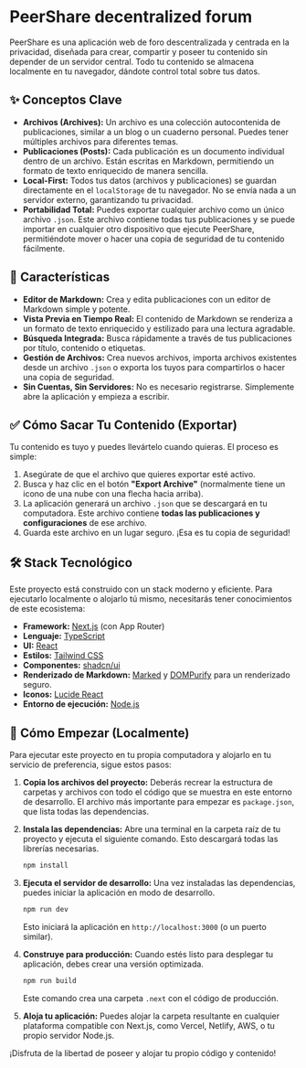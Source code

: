 
# PeerShare  decentralized forum

PeerShare es una aplicación web de foro descentralizada y centrada en la privacidad, diseñada para crear, compartir y poseer tu contenido sin depender de un servidor central. Todo tu contenido se almacena localmente en tu navegador, dándote control total sobre tus datos.

## ✨ Conceptos Clave

- **Archivos (Archives):** Un archivo es una colección autocontenida de publicaciones, similar a un blog o un cuaderno personal. Puedes tener múltiples archivos para diferentes temas.
- **Publicaciones (Posts):** Cada publicación es un documento individual dentro de un archivo. Están escritas en Markdown, permitiendo un formato de texto enriquecido de manera sencilla.
- **Local-First:** Todos tus datos (archivos y publicaciones) se guardan directamente en el `localStorage` de tu navegador. No se envía nada a un servidor externo, garantizando tu privacidad.
- **Portabilidad Total:** Puedes exportar cualquier archivo como un único archivo `.json`. Este archivo contiene todas tus publicaciones y se puede importar en cualquier otro dispositivo que ejecute PeerShare, permitiéndote mover o hacer una copia de seguridad de tu contenido fácilmente.

## 🚀 Características

- **Editor de Markdown:** Crea y edita publicaciones con un editor de Markdown simple y potente.
- **Vista Previa en Tiempo Real:** El contenido de Markdown se renderiza a un formato de texto enriquecido y estilizado para una lectura agradable.
- **Búsqueda Integrada:** Busca rápidamente a través de tus publicaciones por título, contenido o etiquetas.
- **Gestión de Archivos:** Crea nuevos archivos, importa archivos existentes desde un archivo `.json` o exporta los tuyos para compartirlos o hacer una copia de seguridad.
- **Sin Cuentas, Sin Servidores:** No es necesario registrarse. Simplemente abre la aplicación y empieza a escribir.

## ✅ Cómo Sacar Tu Contenido (Exportar)

Tu contenido es tuyo y puedes llevártelo cuando quieras. El proceso es simple:

1.  Asegúrate de que el archivo que quieres exportar esté activo.
2.  Busca y haz clic en el botón **"Export Archive"** (normalmente tiene un icono de una nube con una flecha hacia arriba).
3.  La aplicación generará un archivo `.json` que se descargará en tu computadora. Este archivo contiene **todas las publicaciones y configuraciones** de ese archivo.
4.  Guarda este archivo en un lugar seguro. ¡Esa es tu copia de seguridad!

## 🛠️ Stack Tecnológico

Este proyecto está construido con un stack moderno y eficiente. Para ejecutarlo localmente o alojarlo tú mismo, necesitarás tener conocimientos de este ecosistema:

- **Framework:** [Next.js](https://nextjs.org/) (con App Router)
- **Lenguaje:** [TypeScript](https://www.typescriptlang.org/)
- **UI:** [React](https://react.dev/)
- **Estilos:** [Tailwind CSS](https://tailwindcss.com/)
- **Componentes:** [shadcn/ui](https://ui.shadcn.com/)
- **Renderizado de Markdown:** [Marked](https://marked.js.org/) y [DOMPurify](https://github.com/cure53/DOMPurify) para un renderizado seguro.
- **Iconos:** [Lucide React](https://lucide.dev/)
- **Entorno de ejecución:** [Node.js](https://nodejs.org/)

## 🏁 Cómo Empezar (Localmente)

Para ejecutar este proyecto en tu propia computadora y alojarlo en tu servicio de preferencia, sigue estos pasos:

1.  **Copia los archivos del proyecto:** Deberás recrear la estructura de carpetas y archivos con todo el código que se muestra en este entorno de desarrollo. El archivo más importante para empezar es `package.json`, que lista todas las dependencias.

2.  **Instala las dependencias:** Abre una terminal en la carpeta raíz de tu proyecto y ejecuta el siguiente comando. Esto descargará todas las librerías necesarias.
    ```bash
    npm install
    ```

3.  **Ejecuta el servidor de desarrollo:** Una vez instaladas las dependencias, puedes iniciar la aplicación en modo de desarrollo.
    ```bash
    npm run dev
    ```
    Esto iniciará la aplicación en `http://localhost:3000` (o un puerto similar).

4.  **Construye para producción:** Cuando estés listo para desplegar tu aplicación, debes crear una versión optimizada.
    ```bash
    npm run build
    ```
    Este comando crea una carpeta `.next` con el código de producción.

5.  **Aloja tu aplicación:** Puedes alojar la carpeta resultante en cualquier plataforma compatible con Next.js, como Vercel, Netlify, AWS, o tu propio servidor Node.js.

¡Disfruta de la libertad de poseer y alojar tu propio código y contenido!
